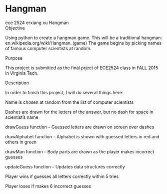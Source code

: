 # Hangman
ece 2524 erxiang xu
                                               Hangman    
Objective 

Using python to create a hangman game. This will be a traditional hangman: en.wikipedia.org/wiki/Hangman_(game) 
The game begins by picking names  of famous computer scientists at random.

Purpose

This project is submitted as the final prject of ECE2524 class in FALL 2015 in Virginia Tech.

Description 

In order to finish this project, I will do several things here:

Name is chosen at random from the list of computer scientists

Dashes are drawn for the letters of the answer, but no dash for space in scientist’s name

drawGuess function – Guessed letters are drawn on screen over dashes

drawAlphabet function – Alphabet is shown with guessed letters in red and others in green

drawMan function – Body parts are drawn as the player makes incorrect guesses

updateGuess function – Updates data structures correctly

Player wins if  guesses all letters correctly within 5 tries

Player loses if  makes 6 incorrect guesses

